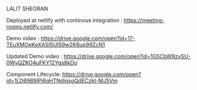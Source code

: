 LALIT SHEORAN

Deployed at netlify with continous integration :
https://meeting-rooms.netlify.com/

Demo video :
https://drive.google.com/open?id=17-TEuXMOeKeXASI5UIS9w2K6up99ZcN1

Updated Demo video :
https://drive.google.com/open?id=1G5CbW9zvSU-0WvQZKO4uFKY12Ygs8kDo

Component Lifecycle:
https://drive.google.com/open?id=1LD69B9lPi6qHTNdigsgQdECzkt-MJ5Vm